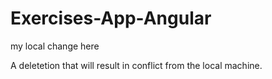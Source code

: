 # Exercises-App-Angular

my local change here

A deletetion that will result in conflict from the local machine.
